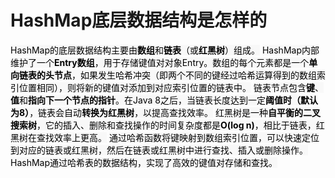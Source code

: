 # HashMap底层数据结构是怎样的
<font style="color:rgb(0, 0, 0);background-color:rgb(248, 248, 248);">HashMap的底层数据结构主要由</font>**<font style="color:rgb(0, 0, 0);background-color:rgb(248, 248, 248);">数组</font>**<font style="color:rgb(0, 0, 0);background-color:rgb(248, 248, 248);">和</font>**<font style="color:rgb(0, 0, 0);background-color:rgb(248, 248, 248);">链表</font>**<font style="color:rgb(0, 0, 0);background-color:rgb(248, 248, 248);">（或</font>**<font style="color:rgb(0, 0, 0);background-color:rgb(248, 248, 248);">红黑树</font>**<font style="color:rgb(0, 0, 0);background-color:rgb(248, 248, 248);">）组成。</font>
<font style="color:rgb(0, 0, 0);background-color:rgb(248, 248, 248);">HashMap内部维护了一个</font>**<font style="color:rgb(0, 0, 0);background-color:rgb(248, 248, 248);">Entry数组</font>**<font style="color:rgb(0, 0, 0);background-color:rgb(248, 248, 248);">，用于存储键值对对象Entry。数组的每个元素都是一个</font>**<font style="color:rgb(0, 0, 0);background-color:rgb(248, 248, 248);">单向链表的头节点</font>**<font style="color:rgb(0, 0, 0);background-color:rgb(248, 248, 248);">，如果发生哈希冲突（即两个不同的键经过哈希运算得到的数组索引位置相同），则将新的键值对添加到对应索引位置的链表中。</font>
<font style="color:rgb(0, 0, 0);background-color:rgb(248, 248, 248);">链表节点包含</font>**<font style="color:rgb(0, 0, 0);background-color:rgb(248, 248, 248);">键</font>**<font style="color:rgb(0, 0, 0);background-color:rgb(248, 248, 248);">、</font>**<font style="color:rgb(0, 0, 0);background-color:rgb(248, 248, 248);">值</font>**<font style="color:rgb(0, 0, 0);background-color:rgb(248, 248, 248);">和</font>**<font style="color:rgb(0, 0, 0);background-color:rgb(248, 248, 248);">指向下一个节点的指针</font>**<font style="color:rgb(0, 0, 0);background-color:rgb(248, 248, 248);">。在Java 8之后，当链表长度达到一定</font>**<font style="color:rgb(0, 0, 0);background-color:rgb(248, 248, 248);">阈值时（默认为8）</font>**<font style="color:rgb(0, 0, 0);background-color:rgb(248, 248, 248);">，链表会自动</font>**<font style="color:rgb(0, 0, 0);background-color:rgb(248, 248, 248);">转换为红黑树</font>**<font style="color:rgb(0, 0, 0);background-color:rgb(248, 248, 248);">，以提高查找效率。</font>
<font style="color:rgb(0, 0, 0);background-color:rgb(248, 248, 248);">红黑树是一种</font>**<font style="color:rgb(0, 0, 0);background-color:rgb(248, 248, 248);">自平衡的二叉搜索树</font>**<font style="color:rgb(0, 0, 0);background-color:rgb(248, 248, 248);">，它的插入、删除和查找操作的时间复杂度都是</font>**<font style="color:rgb(0, 0, 0);background-color:rgb(248, 248, 248);">O(log n)</font>**<font style="color:rgb(0, 0, 0);background-color:rgb(248, 248, 248);">，相比于链表，红黑树在查找效率上更高。</font>
<font style="color:rgb(0, 0, 0);background-color:rgb(248, 248, 248);">通过哈希函数将键映射到数组索引位置，可以快速定位到对应的链表或红黑树，然后在链表或红黑树中进行查找、插入或删除操作。HashMap通过哈希表的数据结构，实现了高效的键值对存储和查找。</font>
